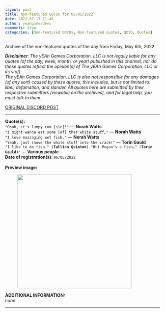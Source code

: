 ```yaml
---
layout: post
title: Non-featured QOTDs for 06/05/2022
date: 2022-07-13 11:45
author: yeahgamesdevs
comments: true
categories: [Non-featured QOTDs, Non-featured quotes, QOTD, Quotes]
---
```

<!-- wp:paragraph -->
<p>Archive of the non-featured quotes of the day from Friday, May 6th, 2022. </p>
<!-- /wp:paragraph -->

<!-- wp:paragraph -->
<p><em><strong>Disclaimer</strong>: The yEAh Games Corporation, LLC is not legally liable for any quotes (of the day, week, month, or year) published in this channel; nor do these quotes reflect the opinion(s) of The yEAh Games Corporation, LLC or its staff</em>.<br><em>The yEAh Games Corporation, LLC is also not responsible for any damages (of any sort) caused by these quotes; this includes, but is not limited to: libel, defamation, and slander. All quotes here are submitted by their respective submitters (viewable on the archives), and for legal help, you must talk to them.</em><br><a href="https://cdn.discordapp.com/attachments/958100064079839303/964566123628609628/unknown.png"></a></p>
<!-- /wp:paragraph -->

<!-- wp:buttons {"layout":{"type":"flex","justifyContent":"left"}} -->
<div class="wp-block-buttons"><!-- wp:button {"textColor":"vivid-cyan-blue","align":"center","style":{"border":{"radius":"18px"}},"className":"is-style-fill"} -->
<div class="wp-block-button aligncenter is-style-fill"><a class="wp-block-button__link has-vivid-cyan-blue-color has-text-color wp-element-button" href="https://discord.com/channels/887052880782176266/958100064079839303/972308079993569280" style="border-radius:18px;">ORIGINAL DISCORD POST</a></div>
<!-- /wp:button --></div>
<!-- /wp:buttons -->

<!-- wp:separator {"align":"center","className":"is-style-wide"} -->
<hr class="wp-block-separator aligncenter has-alpha-channel-opacity is-style-wide" />
<!-- /wp:separator -->

<!-- wp:paragraph -->
<p><strong>Quote(s): </strong><br><code>"Oooh, it's lumpy cum [sic]!"</code> — <strong>Norah Watts</strong><br><code>"I might wanna eat some [of] that white stuff…"</code> — <strong>Norah Watts</strong><br><code>"I love massaging wet fish."</code> — <strong>Norah Watts</strong><br><code>"Yeah, just shove the white stuff into the crack!"</code> — <strong>Torin Gauld</strong><br><code>"I like to do fish." (<strong>Tallinn Quinton</strong>) "But Megan's a fish…" (<strong>Torin Gauld)</strong>"</code> — <strong>Various people</strong><br><strong>Date of registration(s): </strong><code>06/05/2022</code> <code><br></code><br><strong>Preview image:</strong></p>
<!-- /wp:paragraph -->

<!-- wp:image {"id":887,"width":372,"height":371,"sizeSlug":"large","linkDestination":"none"} -->
<figure class="wp-block-image size-large is-resized"><img src="https://yeaharchives.files.wordpress.com/2022/07/image-51.png?w=898" alt="" class="wp-image-887" width="372" height="371" /></figure>
<!-- /wp:image -->

<!-- wp:paragraph -->
<p><strong>ADDITIONAL INFORMATION:</strong><br><em>none</em></p>
<!-- /wp:paragraph -->

<!-- wp:separator {"className":"is-style-wide"} -->
<hr class="wp-block-separator has-alpha-channel-opacity is-style-wide" />
<!-- /wp:separator -->
